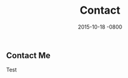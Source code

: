 ﻿---
layout: page
title: "Contact"
date: 2015-10-18 -0800
comments: false
categories: [personal]
sharing: false
---

## Contact Me
Test